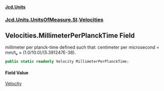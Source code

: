 #### [Jcd.Units](index 'index')
### [Jcd.Units.UnitsOfMeasure.SI](Jcd.Units.UnitsOfMeasure.SI 'Jcd.Units.UnitsOfMeasure.SI').[Velocities](Velocities 'Jcd.Units.UnitsOfMeasure.SI.Velocities')

## Velocities.MillimeterPerPlanckTime Field

millimeter per planck-time defined such that: centimeter per microsecond = mm/tₚ × (1.0/10.0)/(5.391247E-38).

```csharp
public static readonly Velocity MillimeterPerPlanckTime;
```

#### Field Value
[Velocity](Velocity 'Jcd.Units.UnitTypes.Velocity')